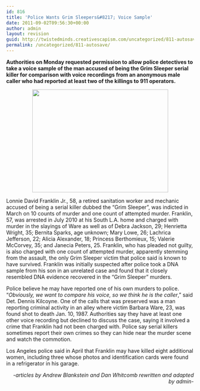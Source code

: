 ```yaml
---
id: 816
title: 'Police Wants Grim Sleepers&#8217; Voice Sample'
date: 2011-09-02T09:56:30+00:00
author: admin
layout: revision
guid: http://twistedminds.creativescapism.com/uncategorized/811-autosave/
permalink: /uncategorized/811-autosave/
---
```

<p class="dropcap-first">
  <strong>Authorities on Monday requested permission to allow police detectives to take a voice sample of the man accused of being the Grim Sleeper serial killer for comparison with voice recordings from an anonymous male caller who had reported at least two of the killings to 911 operators.</strong>
</p>

<p style="text-align: center;">
  <img class="aligncenter" src="http://www.reuters.com/resources/r/?m=02&d=20110801&t=2&i=470621654&w=460&fh=&fw=&ll=&pl=&r=2011-08-01T185258Z_01_BTRE7701GGC00_RTROPTP_0_USA" alt="" width="365" height="276" />
</p>

Lonnie David Franklin Jr., 58, a retired sanitation worker and mechanic accused of being a serial killer dubbed the &#8220;Grim Sleeper&#8221;, was indicted in March on 10 counts of murder and one count of attempted murder. Franklin, 57, was arrested in July 2010 at his South L.A. home and charged with murder in the slayings of Ware as well as of Debra Jackson, 29; Henrietta Wright, 35; Bernita Sparks, age unknown; Mary Lowe, 26; Lachrica Jefferson, 22; Alicia Alexander, 18; Princess Berthomieux, 15; Valerie McCorvey, 35; and Janecia Peters, 25. Franklin, who has pleaded not guilty, is also charged with one count of attempted murder, apparently stemming from the assault, the only Grim Sleeper victim that police said is known to have survived. Franklin was initially suspected after police took a DNA sample from his son in an unrelated case and found that it closely resembled DNA evidence recovered in the &#8220;Grim Sleeper&#8221; murders.

Police believe he may have reported one of his own murders to police. &#8220;_Obviously, we want to compare his voice, so we think he is the caller_,&#8221; said Det. Dennis Kilcoyne. One of the calls that was preserved was a man reporting criminal activity in an alley where victim Barbara Ware, 23, was found shot to death Jan. 10, 1987. Authorities say they have at least one other voice recording but declined to discuss the case, saying it involved a crime that Franklin had not been charged with. Police say serial killers sometimes report their own crimes so they can hide near the murder scene and watch the commotion.

Los Angeles police said in April that Franklin may have killed eight additional women, including three whose photos and identification cards were found in a refrigerator in his garage.

<p style="text-align: right;">
  <em>-articles by Andrew Blankstein and Dan Whitcomb rewritten and adapted by admin-</em>
</p>